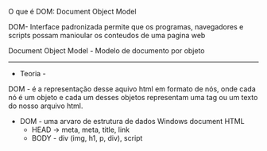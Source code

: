 O que é DOM: Document Object Model 

DOM- Interface padronizada 
permite que os programas, navegadores e scripts possam manioular os conteudos de uma pagina web

Document Object Model - Modelo de documento por objeto

-------------------------------------------------------------------------------------------------
- Teoria -

DOM - é a representação desse aquivo html em formato de nós, onde cada nó é um objeto e cada um desses objetos representam uma tag ou um texto do nosso arquivo html.

- DOM - uma arvaro de estrutura de dados
Windows
 document 
   HTML 
     - HEAD -> meta, meta, title, link  
     - BODY - div (img, h1, p, div), script 

